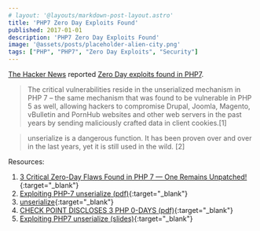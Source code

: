 ```yaml
---
# layout: '@layouts/markdown-post-layout.astro'
title: 'PHP7 Zero Day Exploits Found'
published: 2017-01-01
description: 'PHP7 Zero Day Exploits Found'
image: '@assets/posts/placeholder-alien-city.png'
tags: ["PHP", "PHP7", "Zero Day Exploits", "Security"]
---
```


[The Hacker News](http://thehackernews.com/) reported [Zero Day exploits found in PHP7](http://thehackernews.com/2016/12/php-7-update.html).

> The critical vulnerabilities reside in the unserialized mechanism in PHP 7 – the same mechanism that was found to be vulnerable in PHP 5 as well, allowing hackers to compromise Drupal, Joomla, Magento, vBulletin and PornHub websites and other web servers in the past years by sending maliciously crafted data in client cookies.[1]

> unserialize is a dangerous function. It has been proven over and over in the last years, yet it is still used in the wild. [2]

Resources:

1. [3 Critical Zero-Day Flaws Found in PHP 7 — One Remains Unpatched!](http://thehackernews.com/2016/12/php-7-update.html){:target="_blank"}
2. [Exploiting PHP-7
unserialize (pdf)](http://blog.checkpoint.com/wp-content/uploads/2016/08/Exploiting-PHP-7-unserialize-Report-160829.pdf){:target="_blank"}
3. [unserialize](http://php.net/manual/en/function.unserialize.php){:target="_blank"}
4. [CHECK POINT DISCLOSES 3 PHP 0-DAYS (pdf)](http://blog.checkpoint.com/wp-content/uploads/2016/12/PHP_Technical_Report.pdf){:target="_blank"}
5. [Exploiting PHP7 unserialize (slides)](https://lab.dsst.io/slides/33c3/7858.html){:target="_blank"}
